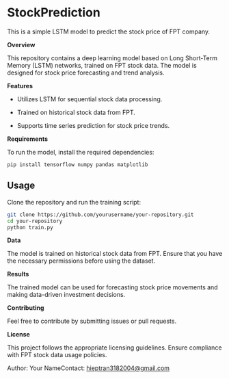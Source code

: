 # StockPrediction
This is a simple LSTM model to predict the stock price of FPT company.


**Overview**

This repository contains a deep learning model based on Long Short-Term Memory (LSTM) networks, trained on FPT stock data. The model is designed for stock price forecasting and trend analysis.


**Features**

 - Utilizes LSTM for sequential stock data processing.

 - Trained on historical stock data from FPT.

 - Supports time series prediction for stock price trends.


**Requirements**

To run the model, install the required dependencies:

`pip install tensorflow numpy pandas matplotlib`

## Usage
Clone the repository and run the training script:

```bash
git clone https://github.com/yourusername/your-repository.git
cd your-repository
python train.py
```

**Data**

The model is trained on historical stock data from FPT. Ensure that you have the necessary permissions before using the dataset.


**Results**

The trained model can be used for forecasting stock price movements and making data-driven investment decisions.


**Contributing**

Feel free to contribute by submitting issues or pull requests.


**License**

This project follows the appropriate licensing guidelines. Ensure compliance with FPT stock data usage policies.

Author: Your NameContact: hieptran3182004@gmail.com


